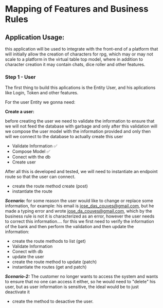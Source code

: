 # Mapping of Features and Business Rules

## Application Usage:

this application will be used to integrate with the front-end of a platform that will initially allow the creation of characters for rpg, which may or may not scale to a platform in the virtual table top model, where in addition to character creation it may contain chats, dice roller and other features.

### Step 1 - User 

The first thing to build this aplications is the Entity User, and his aplications like Login, Token and other features.

For the user Entity we gonna need:

**Create a user:**

before creating the user we need to validate the information to ensure that we will not feed the database with garbage and only after this validation will we compose the user model with the information provided and only then will we connect to the database to actually create this user

* Validate Information ✅
* Compose Model ✅
* Conect with the db
* Create user

After all this is developed and tested, we will need to instantiate an endpoint route so that the user can connect.

* create the route method create (post)
* instantiate the route

***Scenario:*** for some reason the user would like to change or replace some information, for example: his email is jose_das_couves@gmail.com, but he made a typing error and wrote jose_da_couves@gmail.com, which by the business rule is not it is characterized as an error, however the user needs to correct this information.... for this we first need to verify the information of the bank and then perform the validation and then update the information:

* create the route methods to list (get) 
* Validate Information
* Conect with db
* update the user
* create the route method to update (patch)
* instantiate the routes (get and patch) 

***Scenario-2:*** The customer no longer wants to access the system and wants to ensure that no one can access it either, so he would need to "delete" his user, but as user information is sensitive, the ideal would be to just deactivate it

* create the method to desactive the user.

